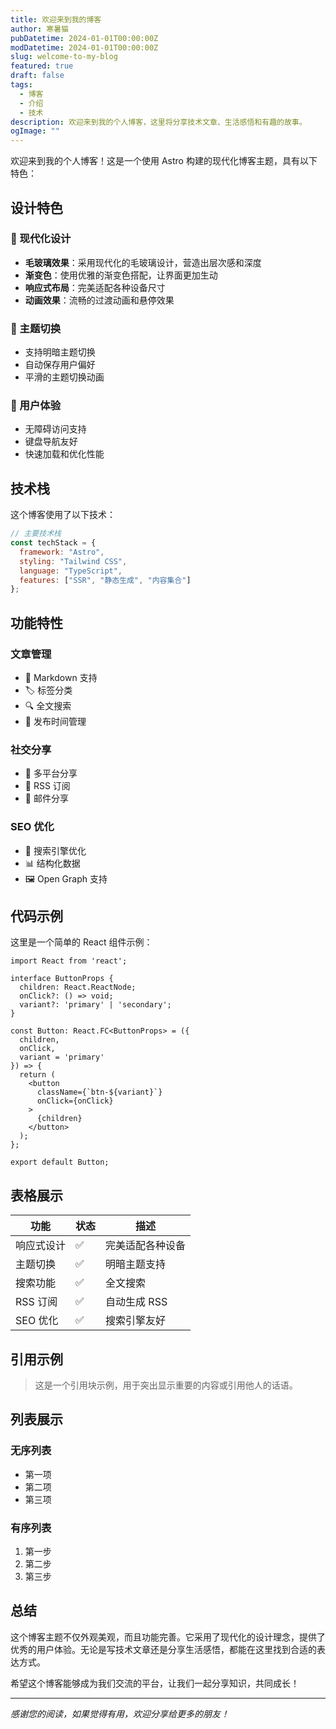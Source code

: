 ```yaml
---
title: 欢迎来到我的博客
author: 寒暑猫
pubDatetime: 2024-01-01T00:00:00Z
modDatetime: 2024-01-01T00:00:00Z
slug: welcome-to-my-blog
featured: true
draft: false
tags:
  - 博客
  - 介绍
  - 技术
description: 欢迎来到我的个人博客，这里将分享技术文章、生活感悟和有趣的故事。
ogImage: ""
---
```


欢迎来到我的个人博客！这是一个使用 Astro 构建的现代化博客主题，具有以下特色：

## 设计特色

### 🎨 现代化设计
- **毛玻璃效果**：采用现代化的毛玻璃设计，营造出层次感和深度
- **渐变色**：使用优雅的渐变色搭配，让界面更加生动
- **响应式布局**：完美适配各种设备尺寸
- **动画效果**：流畅的过渡动画和悬停效果

### 🌙 主题切换
- 支持明暗主题切换
- 自动保存用户偏好
- 平滑的主题切换动画

### 📱 用户体验
- 无障碍访问支持
- 键盘导航友好
- 快速加载和优化性能

## 技术栈

这个博客使用了以下技术：

```javascript
// 主要技术栈
const techStack = {
  framework: "Astro",
  styling: "Tailwind CSS",
  language: "TypeScript",
  features: ["SSR", "静态生成", "内容集合"]
};
```

## 功能特性

### 文章管理
- 📝 Markdown 支持
- 🏷️ 标签分类
- 🔍 全文搜索
- 📅 发布时间管理

### 社交分享
- 📱 多平台分享
- 🔗 RSS 订阅
- 📧 邮件分享

### SEO 优化
- 🎯 搜索引擎优化
- 📊 结构化数据
- 🖼️ Open Graph 支持

## 代码示例

这里是一个简单的 React 组件示例：

```tsx
import React from 'react';

interface ButtonProps {
  children: React.ReactNode;
  onClick?: () => void;
  variant?: 'primary' | 'secondary';
}

const Button: React.FC<ButtonProps> = ({ 
  children, 
  onClick, 
  variant = 'primary' 
}) => {
  return (
    <button 
      className={`btn-${variant}`}
      onClick={onClick}
    >
      {children}
    </button>
  );
};

export default Button;
```

## 表格展示

| 功能 | 状态 | 描述 |
|------|------|------|
| 响应式设计 | ✅ | 完美适配各种设备 |
| 主题切换 | ✅ | 明暗主题支持 |
| 搜索功能 | ✅ | 全文搜索 |
| RSS 订阅 | ✅ | 自动生成 RSS |
| SEO 优化 | ✅ | 搜索引擎友好 |

## 引用示例

> 这是一个引用块示例，用于突出显示重要的内容或引用他人的话语。

## 列表展示

### 无序列表
- 第一项
- 第二项
- 第三项

### 有序列表
1. 第一步
2. 第二步
3. 第三步

## 总结

这个博客主题不仅外观美观，而且功能完善。它采用了现代化的设计理念，提供了优秀的用户体验。无论是写技术文章还是分享生活感悟，都能在这里找到合适的表达方式。

希望这个博客能够成为我们交流的平台，让我们一起分享知识，共同成长！

---

*感谢您的阅读，如果觉得有用，欢迎分享给更多的朋友！*
